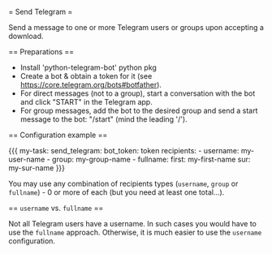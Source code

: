 = Send Telegram =

Send a message to one or more Telegram users or groups upon accepting a download.


== Preparations ==

* Install 'python-telegram-bot' python pkg
* Create a bot & obtain a token for it (see https://core.telegram.org/bots#botfather).
* For direct messages (not to a group), start a conversation with the bot and click "START" in the Telegram app.
* For group messages, add the bot to the desired group and send a start message to the bot: "/start" (mind the
  leading '/').


== Configuration example ==

{{{
my-task:
  send_telegram:
    bot_token: token
      recipients:
        - username: my-user-name
        - group: my-group-name
        - fullname:
            first: my-first-name
            sur: my-sur-name
}}}

You may use any combination of recipients types (`username`, `group` or `fullname`) - 0 or more of each (but you
need at least one total...).


== `username` vs. `fullname` ==

Not all Telegram users have a username. In such cases you would have to use the `fullname` approach. Otherwise, it
is much easier to use the `username` configuration.
